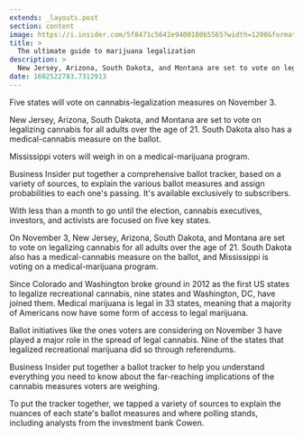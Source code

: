 ```yaml
--- 
extends: _layouts.post 
section: content 
image: https://i.insider.com/5f8471c5642e9400180b5565?width=1200&format=jpeg 
title: > 
  The ultimate guide to marijuana legalization 
description: > 
  New Jersey, Arizona, South Dakota, and Montana are set to vote on legalizing cannabis for all adults over the age of 21.Business Insider put together a comprehensive ballot tracker, based on a variety of sources, to explain the various ballot measures and assign probabilities to each one's passing.South Dakota also has a medical-cannabis measure on the ballot, and Mississippi is voting on a medical-marijuana program.Medical marijuana is legal in 33 states, meaning that a majority of Americans now have some form of access to legal marijuana.Business Insider put together a ballot tracker to help you understand everything you need to know about the far-reaching implications of the cannabis measures voters are weighing. 
date: 1602522783.7312913 
--- 
```

Five states will vote on cannabis-legalization measures on November 3.

New Jersey, Arizona, South Dakota, and Montana are set to vote on legalizing cannabis for all adults over the age of 21. South Dakota also has a medical-cannabis measure on the ballot.

Mississippi voters will weigh in on a medical-marijuana program.

Business Insider put together a comprehensive ballot tracker, based on a variety of sources, to explain the various ballot measures and assign probabilities to each one's passing. It's available exclusively to subscribers.

With less than a month to go until the election, cannabis executives, investors, and activists are focused on five key states.

On November 3, New Jersey, Arizona, South Dakota, and Montana are set to vote on legalizing cannabis for all adults over the age of 21. South Dakota also has a medical-cannabis measure on the ballot, and Mississippi is voting on a medical-marijuana program.

Since Colorado and Washington broke ground in 2012 as the first US states to legalize recreational cannabis, nine states and Washington, DC, have joined them. Medical marijuana is legal in 33 states, meaning that a majority of Americans now have some form of access to legal marijuana.

Ballot initiatives like the ones voters are considering on November 3 have played a major role in the spread of legal cannabis. Nine of the states that legalized recreational marijuana did so through referendums.

Business Insider put together a ballot tracker to help you understand everything you need to know about the far-reaching implications of the cannabis measures voters are weighing.

To put the tracker together, we tapped a variety of sources to explain the nuances of each state's ballot measures and where polling stands, including analysts from the investment bank Cowen.